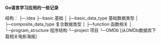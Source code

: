 **Go语言学习应用的一些记录**

结构：
├─.idea
├─basic 基础
│  ├─basic_data_type 基础数据类型
│  ├─composite_data_type 复合数据类型
│  ├─function 函数相关
│  └─program_structure 程序结构
└─project 项目
    └─OMDb [从OMDb数据库下载相关电影海报]
